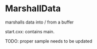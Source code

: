 MarshallData
============

marshalls data into / from a buffer

start.cxx: contains main.

TODO: proper sample needs to be updated

